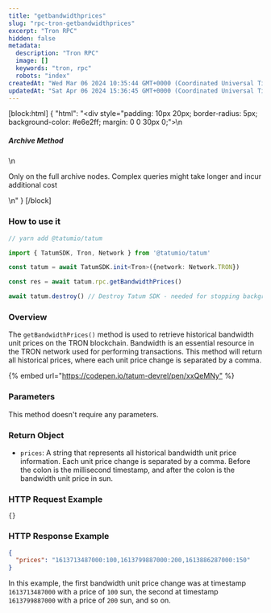 ```yaml
---
title: "getbandwidthprices"
slug: "rpc-tron-getbandwidthprices"
excerpt: "Tron RPC"
hidden: false
metadata: 
  description: "Tron RPC"
  image: []
  keywords: "tron, rpc"
  robots: "index"
createdAt: "Wed Mar 06 2024 10:35:44 GMT+0000 (Coordinated Universal Time)"
updatedAt: "Sat Apr 06 2024 15:36:45 GMT+0000 (Coordinated Universal Time)"
---
```

[block:html]
{
  "html": "<div style=\"padding: 10px 20px; border-radius: 5px; background-color: #e6e2ff; margin: 0 0 30px 0;\">\n  <h5>Archive Method</h5>\n  <p>Only on the full archive nodes. Complex queries might take longer and incur additional cost</p>\n</div>"
}
[/block]


### How to use it



```typescript
// yarn add @tatumio/tatum

import { TatumSDK, Tron, Network } from '@tatumio/tatum'

const tatum = await TatumSDK.init<Tron>({network: Network.TRON})

const res = await tatum.rpc.getBandwidthPrices()

await tatum.destroy() // Destroy Tatum SDK - needed for stopping background jobs
```



### Overview

The `getBandwidthPrices()` method is used to retrieve historical bandwidth unit prices on the TRON blockchain. Bandwidth is an essential resource in the TRON network used for performing transactions. This method will return all historical prices, where each unit price change is separated by a comma.

{% embed url="<https://codepen.io/tatum-devrel/pen/xxQeMNy"> %}

### Parameters

This method doesn't require any parameters.

### Return Object

- `prices`: A string that represents all historical bandwidth unit price information. Each unit price change is separated by a comma. Before the colon is the millisecond timestamp, and after the colon is the bandwidth unit price in sun.

### HTTP Request Example

```shell
{}
```

### HTTP Response Example

```json
{
  "prices": "1613713487000:100,1613799887000:200,1613886287000:150"
}
```

In this example, the first bandwidth unit price change was at timestamp `1613713487000` with a price of `100` sun, the second at timestamp `1613799887000` with a price of `200` sun, and so on.
